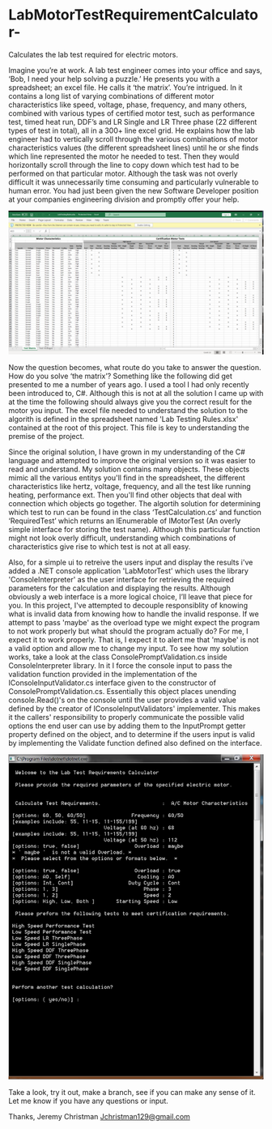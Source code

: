 # LabMotorTestRequirementCalculator-
Calculates the lab test required for electric motors.  


Imagine you’re at work. A lab test engineer comes into your office and says, ‘Bob, I need your help solving a puzzle.’ He presents you with a spreadsheet; an excel file. He calls it ‘the matrix’. You’re intrigued.  In it contains a long list of varying combinations of different motor characteristics like speed, voltage, phase, frequency, and many others, combined with various types of certified motor test, such as performance test, timed heat run, DDF’s and LR Single and LR Three phase (22 different types of test in total), all in a 300+ line excel grid. He explains how the lab engineer had to vertically scroll through the various combinations of motor characteristics values (the different spreadsheet lines) until he or she finds which line represented the motor he needed to test. Then they would horizontally scroll through the line to copy down which test had to be performed on that particular motor. Although the task was not overly difficult it was unnecessarily time consuming and particularly vulnerable to human error. You had just been given the new Software Developer position at your companies engineering division and promptly offer your help.  

![alt text](https://github.com/JDev129/LabMotorTestRequirementCalculator-/blob/master/Matrix.PNG)

Now the question becomes, what route do you take to answer the question. How do you solve ‘the matrix’? Something like the following did get presented to me a number of years ago. I used a tool I had only recently been introduced to, C#. Although this is not at all the solution I came up with at the time the following should always give you the correct result for the motor you input. The excel file needed to understand the solution to the algorith is defined in the spreadsheet named 'Lab Testing Rules.xlsx' contained at the root of this project. This file is key to understanding the premise of the project.

Since the original solution, I have grown in my understanding of the C# language and attempted to improve the original version so it was easier to read and understand. My solution contains many objects. These objects mimic all the various entitys you'll find in the spreadsheet, the different characteristics like hertz, voltage, frequency, and all the test like running heating, performance ext. Then you'll find other objects that deal with connection which objects go together. The algortih solution for determining which test to run can be found in the class ‘TestCalculation.cs’ and function ‘RequiredTest’ which returns an IEnumerable of IMotorTest (An overly simple interface for storing the test name). Although this particular function might not look overly difficult, understanding which combinations of characteristics give rise to which test is not at all easy.  

 Also, for a simple ui to retreive the users input and display the results i've added a .NET console application 'LabMotorTest' which uses the library 'ConsoleInterpreter' as the user interface for retrieving the required parameters for the calculation and displaying the results. Although obviously a web interface is a more logical choice, I’ll leave that piece for you. In this project, I've attempted to decouple responsiblity of knowing what is invalid data from knowing how to handle the invalid response. If we attempt to pass 'maybe' as the overload type we might expect the program to not work properly but what should the program actually do? For me, I expect it to work properly. That is, I expect it to alert me that 'maybe' is not a valid option and allow me to change my input. To see how my solution works, take a look at the class ConsolePromptValidation.cs inside ConsoleInterpreter library. In it I force the console input to pass the validation function provided in the implementation of the IConsoleInputValidator.cs interface given to the constructor of ConsolePromptValidation.cs. Essentially this object places unending console.Read()'s on the console until the user provides a valid value defined by the creator of IConsoleInputValidators' implementer. This makes it the callers' responsibility to properly communicate the possible valid options the end user can use by adding them to the InputPrompt getter property defined on the object, and to determine if the users input is valid by implementing the Validate function defined also defined on the interface.

![alt text](https://github.com/JDev129/LabMotorTestRequirementCalculator-/blob/master/TheProgram.PNG)

Take a look, try it out, make a branch, see if you can make any sense of it. Let me know if you have any questions or input.

Thanks,
Jeremy Christman
Jchristman129@gmail.com
